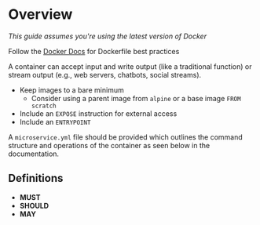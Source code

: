# Overview

*This guide assumes you're using the latest version of Docker*

Follow the [Docker Docs](https://docs.docker.com/develop/develop-images/dockerfile_best-practices/) for Dockerfile best practices

A container can accept input and write output (like a traditional function) or stream output (e.g., web servers, chatbots, social streams).

* Keep images to a bare minimum
    * Consider using a parent image from `alpine` or a base image `FROM scratch`
* Include an `EXPOSE` instruction for external access
* Include an `ENTRYPOINT`

A `microservice.yml` file should be provided which outlines the command structure and operations of the container as seen below in the documentation.


## Definitions

- **MUST**
- **SHOULD**
- **MAY**
